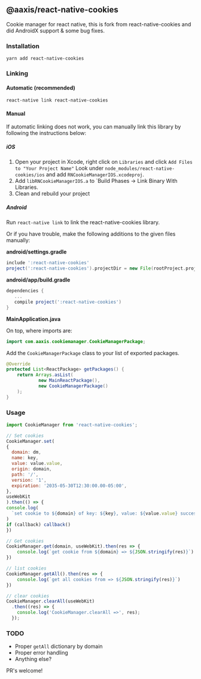 ## @aaxis/react-native-cookies

Cookie manager for react native, this is fork from react-native-cookies and did AndroidX support & some bug fixes.

### Installation

```
yarn add react-native-cookies
```

### Linking

#### Automatic (recommended)

```
react-native link react-native-cookies
```

#### Manual

If automatic linking does not work, you can manually link this library by following the instructions below:

##### iOS

1. Open your project in Xcode, right click on `Libraries` and click `Add
   Files to "Your Project Name"` Look under `node_modules/react-native-cookies/ios` and add `RNCookieManagerIOS.xcodeproj`.
2. Add `libRNCookieManagerIOS.a` to `Build Phases -> Link Binary With Libraries.
3. Clean and rebuild your project

##### Android

Run `react-native link` to link the react-native-cookies library.

Or if you have trouble, make the following additions to the given files manually:

**android/settings.gradle**

```gradle
include ':react-native-cookies'
project(':react-native-cookies').projectDir = new File(rootProject.projectDir, '../node_modules/react-native-cookies/android')
```

**android/app/build.gradle**

```gradle
dependencies {
   ...
   compile project(':react-native-cookies')
}
```

**MainApplication.java**

On top, where imports are:

```java
import com.aaxis.cookiemanager.CookieManagerPackage;
```

Add the `CookieManagerPackage` class to your list of exported packages.

```java
@Override
protected List<ReactPackage> getPackages() {
    return Arrays.asList(
            new MainReactPackage(),
            new CookieManagerPackage()
    );
}
```


### Usage

```javascript
import CookieManager from 'react-native-cookies';

// Set cookies 
CookieManager.set(
{
  domain: dm,
  name: key,
  value: value.value,
  origin: domain,
  path: '/',
  version: '1',
  expiration: '2035-05-30T12:30:00.00-05:00',
},
useWebKit
).then(() => {
console.log(
  `set cookie to ${domain} of key: ${key}, value: ${value.value} success.`
)
if (callback) callback()
})

// Get cookies 
CookieManager.get(domain, useWebKit).then(res => {
    console.log(`get cookie from ${domain} => ${JSON.stringify(res)}`)
})

// list cookies
CookieManager.getAll().then(res => {
    console.log(`get all cookies from => ${JSON.stringify(res)}`)
})

// clear cookies
CookieManager.clearAll(useWebKit)
  .then((res) => {
    console.log('CookieManager.clearAll =>', res);
  });

```

### TODO

- Proper `getAll` dictionary by domain
- Proper error handling
- Anything else?

PR's welcome!
